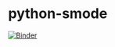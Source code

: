 # python-smode





[![Binder](https://mybinder.org/badge_logo.svg)](https://mybinder.org/v2/gh/findingpixels/python-smode/main)
